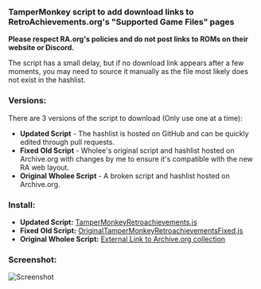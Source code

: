### TamperMonkey script to add download links to RetroAchievements.org's "Supported Game Files" pages

**Please respect RA.org's policies and do not post links to ROMs on their website or Discord.**

The script has a small delay, but if no download link appears after a few moments, you may need to source it manually as the file most likely does not exist in the hashlist.

### Versions:

There are 3 versions of the script to download (Only use one at a time):
- **Updated Script** - The hashlist is hosted on GitHub and can be quickly edited through pull requests.
- **Fixed Old Script** - Wholee's original script and hashlist hosted on Archive.org with changes by me to ensure it's compatible with the new RA web layout.
- **Original Wholee Script** - A broken script and hashlist hosted on Archive.org.

### Install:

- **Updated Script:** [TamperMonkeyRetroachievements.js](https://github.com/MentalBlank/RARomOnHashesUserScript/raw/refs/heads/main/TamperMonkeyRetroachievements.js)
- **Fixed Old Script:** [OriginalTamperMonkeyRetroachievementsFixed.js](https://github.com/MentalBlank/RARomOnHashesUserScript/raw/refs/heads/main/OriginalTamperMonkeyRetroachievementsFixed.js)
- **Original Wholee Script:** [External Link to Archive.org collection](https://archive.org/details/retroachievements_collection_v5)

### Screenshot:

![Screenshot](https://i.imgur.com/O9ad6mm.png)
